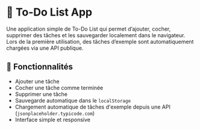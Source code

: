 # 📝 To-Do List App

Une application simple de To-Do List qui permet d’ajouter, cocher, supprimer des tâches et les sauvegarder localement dans le navigateur. Lors de la première utilisation, des tâches d’exemple sont automatiquement chargées via une API publique.

## 🚀 Fonctionnalités

- Ajouter une tâche
- Cocher une tâche comme terminée
- Supprimer une tâche
- Sauvegarde automatique dans le `localStorage`
- Chargement automatique de tâches d'exemple depuis une API (`jsonplaceholder.typicode.com`)
- Interface simple et responsive

